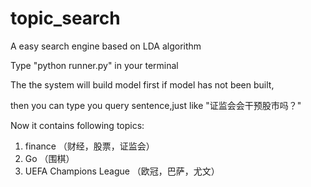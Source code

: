 # topic_search
A easy search engine based on LDA algorithm

Type "python runner.py" in your terminal

The the system will build model first if model has not been built, 

then you can type you query sentence,just like "证监会会干预股市吗？"

Now it contains following topics:
1. finance （财经，股票，证监会）
2. Go （围棋）
3. UEFA Champions League （欧冠，巴萨，尤文）
